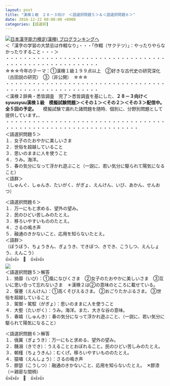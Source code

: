 ```yaml
---
layout: post
title: "漢検１級　２８－３向け　＜語選択問題５＞＆＜語選択問題６＞"
date: 2016-12-22 00:00:00 +0900
categories: [語選択]
---
```


[![](/syuusyuu9701/assets/images/漢検１級-２８－３向け-＜語選択問題５＞＆＜語選択問題６＞-br_c_3028_1.gif)](http://blog.with2.net/link.php?1659096:3028 "日本漢字能力検定(漢検) ブログランキングへ")[日本漢字能力検定(漢検) ブログランキングへ](http://blog.with2.net/link.php?1659096:3028)  
＜「漢字の学習の大禁忌は作輟なり」・・・「作輟（サクテツ）」：やったりやらなかったりすること・・・＞  
・・・・・・・・・・・・・・・・・・・・・・・・・・・・・・・・・・・・・・・・・・・・・・・・・・・・・・・・・  
☆☆☆今年のテーマ：①漢検１級１９９点以上　②好きな古代史の研究深化（古田説の研究）　③（非公開）　☆☆☆　　  
・・・・・・・・・・・・・・・・・・・・・・・・・・・・・・・・・・・・・・・・・・・・・・・・・・・・・・・・・  
＜漢検２辞典・悉皆調査　完了＞悉皆調査を基にした、**２８－３向け＜syuusyuu漢検１級　模擬試験問題＞＜その１＞＜その２＞＜その３＞配信中。全５回の予定。**　　模擬試験で漏れた諸問題を随時、個別に、分野別問題として提供しています。、  
・・・・・・・・・・・・・・・・・・・・・・・・・・・・・・・・・・・・・・・・・・・・・・・・・・・・・・・・・・・・・・・・・・  
＜語選択問題５＞  
１．女子のたおやかに美しいさま  
２．世俗を超越していること  
３．思いのままに人を使うこと  
４．うみ。海洋。  
５．春の気分になって浮かれ遊ぶこと（一説に、若い気分に駆られて陽気になること）  
＜語群＞  
（しゅんぐ、しゅんき、たいがく、がぎょ、えんけん、いび、あかん、せんおつ）  
  
＜語選択問題６＞  
１．万一にもと求める、望外の望み。  
２．民のひどい苦しみのたとえ。  
３．移ろいやすいもののたとえ。  
４．さるの鳴き声  
５．融通のきかないこと、応用を知らないたとえ。  
＜語群＞  
（ぼうぼう、ちょうきん、ぎょうき、できぼつ、きでき、こうしつ、えんしょう、えんこう）  
👍👍👍　🐒　👍👍👍  
![](/syuusyuu9701/assets/images/漢検１級-２８－３向け-＜語選択問題５＞＆＜語選択問題６＞-a068541f2df42958ddfc49b453bf6440.png)  
＜語選択問題５＞解答  
１．猗靡（いび）：①風になびくさま　②女子のたおやかに美しいさま　③互いに思い合って忘れないさま　＊漢検２は②の意味のところに載せている。  
２．偃蹇（えんけん）：①高くそびえるさま。 ②おごりたかぶるさま。 ③世俗を超越していること  
３．駕御・駕馭（がぎょ）：思いのままに人を使うこと  
４．大壑（たいがく）：うみ。海洋。また、大きな谷の意味。  
５．春嬉（しゅんき）：春の気分になって浮かれ遊ぶこと、（一説に、若い気分に駆られて陽気になること）  
  
＜語選択問題６＞解答  
１．僥冀（ぎょうき）：万一にもと求める、望外の望み。  
２．饑溺（きでき）：うえることとおぼれること。民のひどい苦しみのたとえ。  
３．朝槿（ちょうきん）：むくげ。移ろいやすいもののたとえ。  
４．猿嘯（えんしょう）：さるの鳴き声  
５．膠瑟（こうしつ）：融通のきかないこと、応用を知らないたとえ。　✕膠漆（＝親密な間柄）  
👍👍👍　🐒　👍👍👍  